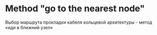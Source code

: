 # Method "go to the nearest node"
Выбор маршрута прокладки кабеля кольцевой архитектуры - метод «иди в ближний узел»
